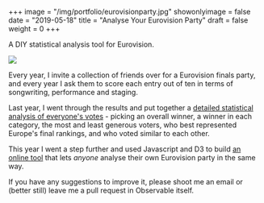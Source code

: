 +++
image = "/img/portfolio/eurovisionparty.jpg"
showonlyimage = false
date = "2019-05-18"
title = "Analyse Your Eurovision Party"
draft = false
weight = 0
+++

A DIY statistical analysis tool for Eurovision.

<!--more-->

![](/img/portfolio/eurovisionparty.jpg)

Every year, I invite a collection of friends over for a Eurovision finals party, and every year I ask them to score each entry out of ten in terms of songwriting, performance and staging.

Last year, I went through the results and put together a [detailed statistical analysis of everyone's votes](http://www.duncangeere.com/eurovision2018/) - picking an overall winner, a winner in each category, the most and least generous voters, who best represented Europe's final rankings, and who voted similar to each other.

This year I went a step further and used Javascript and D3 to build [an online tool](https://observablehq.com/d/2fff68606d692649) that lets *anyone* analyse their own Eurovision party in the same way.

If you have any suggestions to improve it, please shoot me an email or (better still) leave me a pull request in Observable itself.